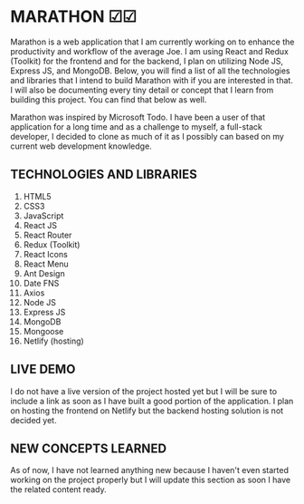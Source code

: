 # MARATHON ☑☑
Marathon is a web application that I am currently working on to enhance the productivity and workflow of the average Joe. I am using React and Redux (Toolkit) for the frontend and for the backend, I plan on utilizing Node JS, Express JS, and MongoDB. Below, you will find a list of all the technologies and libraries that I intend to build Marathon with if you are interested in that. I will also be documenting every tiny detail or concept that I learn from building this project. You can find that below as well.

Marathon was inspired by Microsoft Todo. I have been a user of that application for a long time and as a challenge to myself, a full-stack developer, I decided to clone as much of it as I possibly can based on my current web development knowledge.

## TECHNOLOGIES AND LIBRARIES
01. HTML5
02. CSS3
03. JavaScript
04. React JS
05. React Router
06. Redux (Toolkit)
07. React Icons
08. React Menu
09. Ant Design
10. Date FNS
11. Axios
12. Node JS
13. Express JS
14. MongoDB
15. Mongoose
16. Netlify (hosting)

## LIVE DEMO
I do not have a live version of the project hosted yet but I will be sure to include a link as soon as I have built a good portion of the application. I plan on hosting the frontend on Netlify but the backend hosting solution is not decided yet.

## NEW CONCEPTS LEARNED
As of now, I have not learned anything new because I haven't even started working on the project properly but I will update this section as soon I have the related content ready.